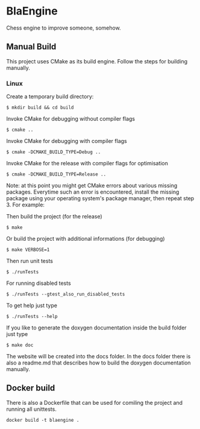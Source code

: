 # BlaEngine

Chess engine to improve someone, somehow.


## Manual Build

This project uses CMake as its build engine. Follow the steps for building manually.

### Linux

Create a temporary build directory:

    $ mkdir build && cd build

Invoke CMake for debugging without compiler flags

    $ cmake ..

Invoke CMake for debugging with compiler flags

    $ cmake -DCMAKE_BUILD_TYPE=Debug ..

Invoke CMake for the release with compiler flags for optimisation

    $ cmake -DCMAKE_BUILD_TYPE=Release ..

Note: at this point you might get CMake errors about various missing packages. Everytime such an error is encountered, install the missing package using your operating system's package manager, then repeat step 3. For example:

Then build the project (for the release)

    $ make

Or build the project with additional informations (for debugging)

    $ make VERBOSE=1

Then run unit tests

    $ ./runTests

For running disabled tests

    $ ./runTests --gtest_also_run_disabled_tests

To get help just type

    $ ./runTests --help

If you like to generate the doxygen documentation inside the build folder just type

    $ make doc

The website will be created into the docs folder. In the docs folder there is also a readme.md that
describes how to build the doxygen documentation manually.

## Docker build

There is also a Dockerfile that can be used for comiling the project and running all unittests.

    docker build -t blaengine .